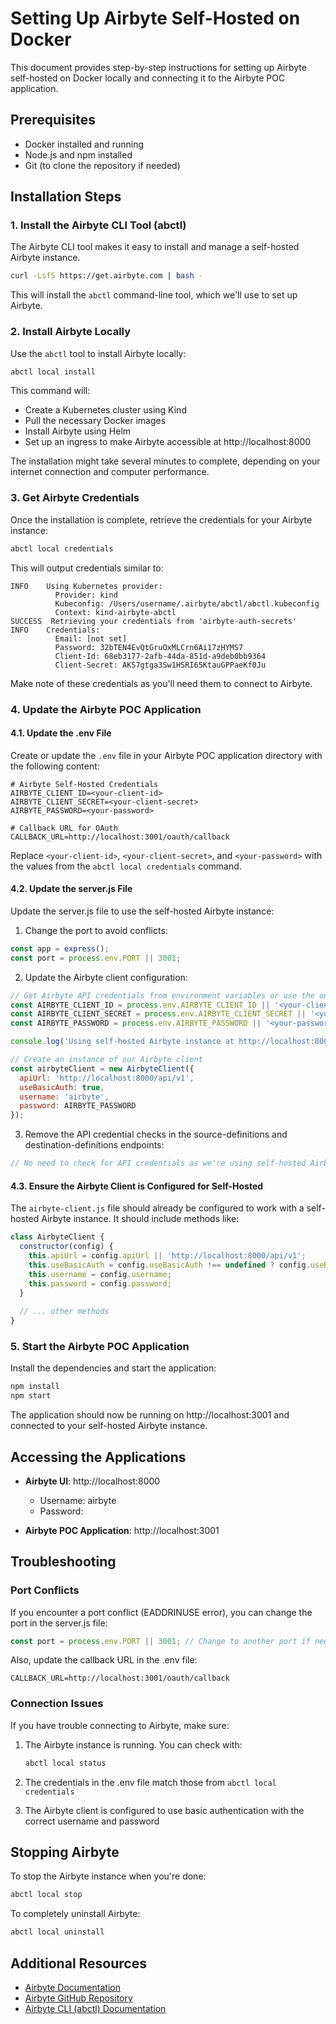 # Setting Up Airbyte Self-Hosted on Docker

This document provides step-by-step instructions for setting up Airbyte self-hosted on Docker locally and connecting it to the Airbyte POC application.

## Prerequisites

- Docker installed and running
- Node.js and npm installed
- Git (to clone the repository if needed)

## Installation Steps

### 1. Install the Airbyte CLI Tool (abctl)

The Airbyte CLI tool makes it easy to install and manage a self-hosted Airbyte instance.

```bash
curl -LsfS https://get.airbyte.com | bash -
```

This will install the `abctl` command-line tool, which we'll use to set up Airbyte.

### 2. Install Airbyte Locally

Use the `abctl` tool to install Airbyte locally:

```bash
abctl local install
```

This command will:
- Create a Kubernetes cluster using Kind
- Pull the necessary Docker images
- Install Airbyte using Helm
- Set up an ingress to make Airbyte accessible at http://localhost:8000

The installation might take several minutes to complete, depending on your internet connection and computer performance.

### 3. Get Airbyte Credentials

Once the installation is complete, retrieve the credentials for your Airbyte instance:

```bash
abctl local credentials
```

This will output credentials similar to:

```
INFO    Using Kubernetes provider:
          Provider: kind
          Kubeconfig: /Users/username/.airbyte/abctl/abctl.kubeconfig
          Context: kind-airbyte-abctl
SUCCESS  Retrieving your credentials from 'airbyte-auth-secrets'
INFO    Credentials:
          Email: [not set]
          Password: 32bTEN4EvQtGruOxMLCrn6Ai17zHYMS7
          Client-Id: 68eb3177-2afb-44da-851d-a9deb0bb9364
          Client-Secret: AKS7gtga3Sw1HSRI65KtauGPPaeKf0Ju
```

Make note of these credentials as you'll need them to connect to Airbyte.

### 4. Update the Airbyte POC Application

#### 4.1. Update the .env File

Create or update the `.env` file in your Airbyte POC application directory with the following content:

```
# Airbyte Self-Hosted Credentials
AIRBYTE_CLIENT_ID=<your-client-id>
AIRBYTE_CLIENT_SECRET=<your-client-secret>
AIRBYTE_PASSWORD=<your-password>

# Callback URL for OAuth
CALLBACK_URL=http://localhost:3001/oauth/callback
```

Replace `<your-client-id>`, `<your-client-secret>`, and `<your-password>` with the values from the `abctl local credentials` command.

#### 4.2. Update the server.js File

Update the server.js file to use the self-hosted Airbyte instance:

1. Change the port to avoid conflicts:

```javascript
const app = express();
const port = process.env.PORT || 3001;
```

2. Update the Airbyte client configuration:

```javascript
// Get Airbyte API credentials from environment variables or use the ones from the local installation
const AIRBYTE_CLIENT_ID = process.env.AIRBYTE_CLIENT_ID || '<your-client-id>';
const AIRBYTE_CLIENT_SECRET = process.env.AIRBYTE_CLIENT_SECRET || '<your-client-secret>';
const AIRBYTE_PASSWORD = process.env.AIRBYTE_PASSWORD || '<your-password>';

console.log('Using self-hosted Airbyte instance at http://localhost:8000');

// Create an instance of our Airbyte client
const airbyteClient = new AirbyteClient({
  apiUrl: 'http://localhost:8000/api/v1',
  useBasicAuth: true,
  username: 'airbyte',
  password: AIRBYTE_PASSWORD
});
```

3. Remove the API credential checks in the source-definitions and destination-definitions endpoints:

```javascript
// No need to check for API credentials as we're using self-hosted Airbyte
```

#### 4.3. Ensure the Airbyte Client is Configured for Self-Hosted

The `airbyte-client.js` file should already be configured to work with a self-hosted Airbyte instance. It should include methods like:

```javascript
class AirbyteClient {
  constructor(config) {
    this.apiUrl = config.apiUrl || 'http://localhost:8000/api/v1';
    this.useBasicAuth = config.useBasicAuth !== undefined ? config.useBasicAuth : false;
    this.username = config.username;
    this.password = config.password;
  }
  
  // ... other methods
}
```

### 5. Start the Airbyte POC Application

Install the dependencies and start the application:

```bash
npm install
npm start
```

The application should now be running on http://localhost:3001 and connected to your self-hosted Airbyte instance.

## Accessing the Applications

- **Airbyte UI**: http://localhost:8000
  - Username: airbyte
  - Password: <your-password>

- **Airbyte POC Application**: http://localhost:3001

## Troubleshooting

### Port Conflicts

If you encounter a port conflict (EADDRINUSE error), you can change the port in the server.js file:

```javascript
const port = process.env.PORT || 3001; // Change to another port if needed
```

Also, update the callback URL in the .env file:

```
CALLBACK_URL=http://localhost:3001/oauth/callback
```

### Connection Issues

If you have trouble connecting to Airbyte, make sure:

1. The Airbyte instance is running. You can check with:
   ```bash
   abctl local status
   ```

2. The credentials in the .env file match those from `abctl local credentials`

3. The Airbyte client is configured to use basic authentication with the correct username and password

## Stopping Airbyte

To stop the Airbyte instance when you're done:

```bash
abctl local stop
```

To completely uninstall Airbyte:

```bash
abctl local uninstall
```

## Additional Resources

- [Airbyte Documentation](https://docs.airbyte.com/)
- [Airbyte GitHub Repository](https://github.com/airbytehq/airbyte)
- [Airbyte CLI (abctl) Documentation](https://docs.airbyte.com/using-airbyte/abctl/)
